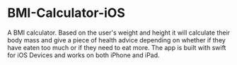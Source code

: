 # BMI-Calculator-iOS
A BMI calculator. Based on the user's weight and height it will calculate their body mass and give a piece of health advice depending on whether if they have eaten too much or if they need to eat more. The app is built with swift for iOS Devices and works on both iPhone and iPad.
